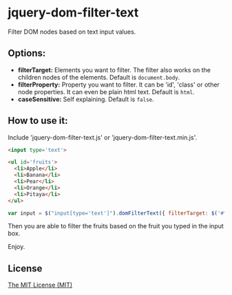 # jquery-dom-filter-text
Filter DOM nodes based on text input values.

## Options:

- **filterTarget:** Elements you want to filter. The filter also works on the children nodes of the elements. Default is `document.body`.
- **filterProperty:** Property you want to filter. It can be 'id', 'class' or other node properties. It can even be plain html text. Default is `html`.
- **caseSensitive:** Self explaining. Default is `false`.

## How to use it:
Include 'jquery-dom-filter-text.js' or 'jquery-dom-filter-text.min.js'.

```html
<input type='text'>

<ul id='fruits'>
  <li>Apple</li>
  <li>Banana</li>
  <li>Pear</li>
  <li>Orange</li>
  <li>Pitaya</li>
</ul>
```
```javascript
var input = $("input[type='text']").domFilterText({ filterTarget: $('#fruits') });
```

Then you are able to filter the fruits based on the fruit you typed in the input box.

Enjoy.

## License
[The MIT License (MIT)](http://opensource.org/licenses/MIT)
